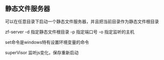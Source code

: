 ## 静态文件服务器
可以在任意目录下启动一个静态文件服务器，并且把当前目录作为静态文件根目录

zf-server -d 指定静态文件根目录 -p 指定端口号 -o 指定监听的主机

set命令是windows特有设置环境变量的命令

superVisor 监听js变化，保存重新启动